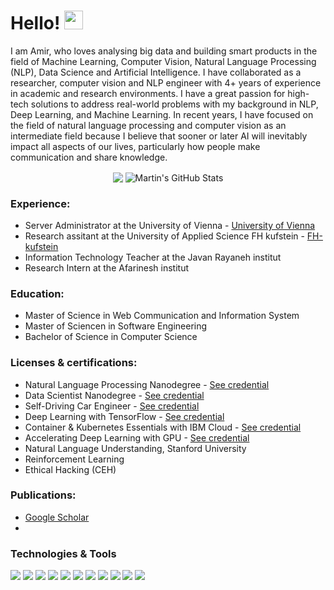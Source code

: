 # Hello! <img src="https://raw.githubusercontent.com/MartinHeinz/MartinHeinz/master/wave.gif" width="30px">

I am Amir, who loves analysing big data and building smart products in the field of Machine Learning, Computer Vision, Natural Language Processing (NLP), Data Science and Artificial Intelligence.  I have collaborated as a researcher, computer vision and NLP engineer with 4+ years of experience in academic and research environments. I have a great passion for high-tech solutions to address real-world problems with my background in NLP, Deep Learning, and Machine Learning. In recent years, I have focused on the field of natural language processing and computer vision as an intermediate field because I believe that sooner or later AI will inevitably impact all aspects of our lives, particularly how people make communication and share knowledge.


<p align="center"   >

  <img align="center" src="https://github-readme-stats.vercel.app/api/top-langs/?username=A2Amir&hide=java,html,tex&title_color=ffffff&text_color=c9cacc&icon_color=2bbc8a&bg_color=1d1f21&langs_count=8" />

  <img align="center" src="https://github-readme-stats.vercel.app/api?username=A2Amir&show_icons=true&line_height=27&count_private=true&title_color=ffffff&text_color=c9cacc&icon_color=2bbc8a&bg_color=1d1f21" alt="Martin's GitHub Stats" />
  

</p>       


### Experience:

* Server Administrator at the University of Vienna - [University of Vienna](https://dm.cs.univie.ac.at/team/person/114780/)
* Research assitant at the University of Applied Science FH kufstein - [FH-kufstein](https://www.fh-kufstein.ac.at)
* Information Technology Teacher at the Javan Rayaneh institut 
* Research Intern at the Afarinesh institut 

### Education:
* Master of Science in Web Communication and Information System
* Master of Sciencen in Software Engineering
* Bachelor of Science in Computer Science

### Licenses & certifications:

* Natural Language Processing Nanodegree -  [See credential](https://confirm.udacity.com/YJJZXUKL)
* Data Scientist Nanodegree - [See credential](https://confirm.udacity.com/XUDDDHDL)
* Self-Driving Car Engineer - [See credential](https://graduation.udacity.com/confirm/DDS6DNSM) 
* Deep Learning with TensorFlow - [See credential](https://courses.cognitiveclass.ai/certificates/7c2f6215801f4296ae3762946b8ebb4c) 
* Container & Kubernetes Essentials with IBM Cloud - [See credential](https://courses.cognitiveclass.ai/certificates/c941e4a12d404b7a93f20b31d1fcaffc) 
* Accelerating Deep Learning with GPU - [See credential](https://courses.cognitiveclass.ai/certificates/9aff60d6eae949c29e43edbce2ad4c65) 
* Natural Language Understanding, Stanford University 
* Reinforcement Learning
* Ethical Hacking (CEH)


### Publications:
* [Google Scholar](https://scholar.J&hl=en&oi=ao)
* 
### Technologies & Tools
![](https://img.shields.io/badge/<OS>-<Linux>-informational?style=flat&logo=<LOGO_NAME>&logoColor=white&color=2bbc8a)
![](https://img.shields.io/badge/<Framework>-<Tensorflow>-informational?style=flat&logo=<LOGO_NAME>&logoColor=white&color=2bbc8a)
![](https://img.shields.io/badge/<Tools>-<Docker>-informational?style=flat&logo=<LOGO_NAME>&logoColor=white&color=2bbc8a)
![](https://img.shields.io/badge/<Tools>-<Kubernetes>-informational?style=flat&logo=<LOGO_NAME>&logoColor=white&color=2bbc8a)
![](https://img.shields.io/badge/<WorkloadManager>-<Slurm>-informational?style=flat&logo=<LOGO_NAME>&logoColor=white&color=2bbc8a)
![](https://img.shields.io/badge/<Library>-<OpenCV>-informational?style=flat&logo=<LOGO_NAME>&logoColor=white&color=2bbc8a)
![](https://img.shields.io/badge/<Library>-<HuggingFace>-informational?style=flat&logo=<LOGO_NAME>&logoColor=white&color=2bbc8a)
![](https://img.shields.io/badge/<Library>-<Matplotlib>-informational?style=flat&logo=<LOGO_NAME>&logoColor=white&color=2bbc8a)
![](https://img.shields.io/badge/<Library>-<scikit-learn>-informational?style=flat&logo=<LOGO_NAME>&logoColor=white&color=2bbc8a)
![](https://img.shields.io/badge/<Library>-<Pandas>-informational?style=flat&logo=<LOGO_NAME>&logoColor=white&color=2bbc8a)
![](https://img.shields.io/badge/<Library>-<SQLite>-informational?style=flat&logo=<LOGO_NAME>&logoColor=white&color=2bbc8a)



